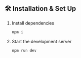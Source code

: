 ## 🛠 Installation & Set Up

1. Install dependencies

   ```sh
   npm i
   ```

2. Start the development server

   ```sh
   npm run dev
   ```
